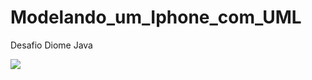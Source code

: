 # Modelando_um_Iphone_com_UML
 Desafio Diome Java

![](C:\Users\Clayton\Desktop\Iphone\Modelando_um_Iphone_com_UML\Iphone_UML)